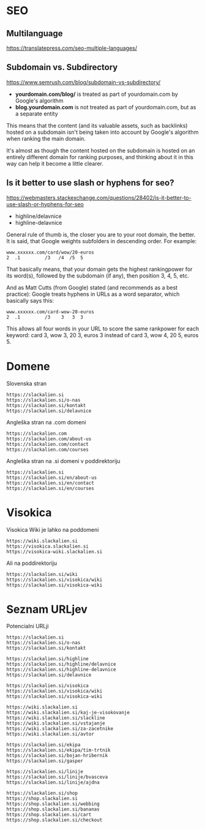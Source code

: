 # SEO

## Multilanguage

https://translatepress.com/seo-multiple-languages/

## Subdomain vs. Subdirectory

https://www.semrush.com/blog/subdomain-vs-subdirectory/

- **yourdomain.com/blog/** is treated as part of yourdomain.com by Google's algorithm
- **blog.yourdomain.com** is not treated as part of yourdomain.com, but as a separate entity

This means that the content (and its valuable assets, such as backlinks) hosted on a subdomain isn't being taken into account by Google's algorithm when ranking the main domain.

It's almost as though the content hosted on the subdomain is hosted on an entirely different domain for ranking purposes, and thinking about it in this way can help it become a little clearer.

## Is it better to use slash or hyphens for seo?

https://webmasters.stackexchange.com/questions/28402/is-it-better-to-use-slash-or-hyphens-for-seo

- highline/delavnice
- highline-delavnice

General rule of thumb is, the closer you are to your root domain, the better. It is said, that Google weights subfolders in descending order. For example:

```
www.xxxxxx.com/card/wow/20-euros
2  .1         /3   /4  /5  5
```

That basically means, that your domain gets the highest rankingpower for its word(s), followed by the subdomain (if any), then position 3, 4, 5, etc.

And as Matt Cutts (from Google) stated (and recommends as a best practice): Google treats hyphens in URLs as a word separator, which basically says this:

```
www.xxxxxx.com/card-wow-20-euros
2  .1         /3    3   3  3
```

This allows all four words in your URL to score the same rankpower for each keyword: card 3, wow 3, 20 3, euros 3 instead of card 3, wow 4, 20 5, euros 5.

# Domene

Slovenska stran

```
https://slackalien.si
https://slackalien.si/o-nas
https://slackalien.si/kontakt
https://slackalien.si/delavnice
```

Angleška stran na .com domeni

```
https://slackalien.com
https://slackalien.com/about-us
https://slackalien.com/contact
https://slackalien.com/courses
```

Angleška stran na .si domeni v poddirektoriju

```
https://slackalien.si
https://slackalien.si/en/about-us
https://slackalien.si/en/contact
https://slackalien.si/en/courses
```

# Visokica

Visokica Wiki je lahko na poddomeni

```
https://wiki.slackalien.si
https://visokica.slackalien.si
https://visokica-wiki.slackalien.si
```

Ali na poddirektoriju

```
https://slackalien.si/wiki
https://slackalien.si/visokica/wiki
https://slackalien.si/visokica-wiki
```

# Seznam URLjev

Potencialni URLji

```
https://slackalien.si
https://slackalien.si/o-nas
https://slackalien.si/kontakt

https://slackalien.si/highline
https://slackalien.si/highline/delavnice
https://slackalien.si/highline-delavnice
https://slackalien.si/delavnice

https://slackalien.si/visokica
https://slackalien.si/visokica/wiki
https://slackalien.si/visokica-wiki

https://wiki.slackalien.si
https://wiki.slackalien.si/kaj-je-visokovanje
https://wiki.slackalien.si/slackline
https://wiki.slackalien.si/vstajanje
https://wiki.slackalien.si/za-zacetnike
https://wiki.slackalien.si/avtor

https://slackalien.si/ekipa
https://slackalien.si/ekipa/tim-trtnik
https://slackalien.si/bojan-hribernik
https://slackalien.si/gasper

https://slackalien.si/linije
https://slackalien.si/linije/bvasceva
https://slackalien.si/linije/ajdna

https://slackalien.si/shop
https://shop.slackalien.si
https://shop.slackalien.si/webbing
https://shop.slackalien.si/bananas
https://shop.slackalien.si/cart
https://shop.slackalien.si/checkout
```

